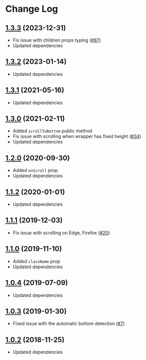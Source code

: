 # Change Log

<a name="1.3.3"></a>
## [1.3.3](https://github.com/dizco/react-scrollable-feed/compare/v1.3.2...v1.3.3) (2023-12-31)
* Fix issue with children props typing ([#87](https://github.com/dizco/react-scrollable-feed/issues/87))
* Updated dependencies

<a name="1.3.2"></a>
## [1.3.2](https://github.com/dizco/react-scrollable-feed/compare/v1.3.1...v1.3.2) (2023-01-14)
* Updated dependencies

<a name="1.3.1"></a>
## [1.3.1](https://github.com/dizco/react-scrollable-feed/compare/v1.3.0...v1.3.1) (2021-05-16)
* Updated dependencies

<a name="1.3.0"></a>
## [1.3.0](https://github.com/dizco/react-scrollable-feed/compare/v1.2.0...v1.3.0) (2021-02-11)
* Added `scrollToBottom` public method
* Fix issue with scrolling when wrapper has fixed height ([#34](https://github.com/dizco/react-scrollable-feed/issues/34))
* Updated dependencies

<a name="1.2.0"></a>
## [1.2.0](https://github.com/dizco/react-scrollable-feed/compare/v1.1.2...v1.2.0) (2020-09-30)
* Added `onScroll` prop
* Updated dependencies

<a name="1.1.2"></a>
## [1.1.2](https://github.com/dizco/react-scrollable-feed/compare/v1.1.1...v1.1.2) (2020-01-01)
* Updated dependencies

<a name="1.1.1"></a>
## [1.1.1](https://github.com/dizco/react-scrollable-feed/compare/v1.1.0...v1.1.1) (2019-12-03)
* Fix issue with scrolling on Edge, Firefox ([#20](https://github.com/dizco/react-scrollable-feed/issues/20))

<a name="1.1.0"></a>
## [1.1.0](https://github.com/dizco/react-scrollable-feed/compare/v1.0.4...v1.1.0) (2019-11-10)
* Added `className` prop
* Updated dependencies

<a name="1.0.4"></a>
## [1.0.4](https://github.com/dizco/react-scrollable-feed/compare/v1.0.3...v1.0.4) (2019-07-09)
* Updated dependencies

<a name="1.0.3"></a>
## [1.0.3](https://github.com/dizco/react-scrollable-feed/compare/v1.0.2...v1.0.3) (2019-01-30)
* Fixed issue with the automatic bottom detection ([#7](https://github.com/dizco/react-scrollable-feed/issues/7))

<a name="1.0.2"></a>
## [1.0.2](https://github.com/dizco/react-scrollable-feed/compare/v1.0.1...v1.0.2) (2018-11-25)
* Updated dependencies
